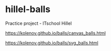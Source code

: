 # hillel-balls
Practice project - ITschool Hillel

https://kolenov.github.io/balls/canvas_balls.html

https://kolenov.github.io/balls/svg_balls.html
